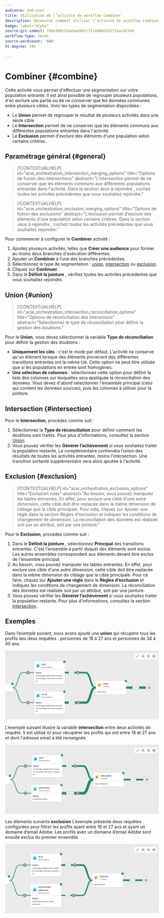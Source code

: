 ```yaml
---
audience: end-user
title: Utilisation de l’activité de workflow Combiner
description: Découvrez comment utiliser l’activité de workflow Combiner
badge: label="Alpha"
source-git-commit: fb6e389c25aebae8bfc17c4d88e33273aac427dd
workflow-type: tm+mt
source-wordcount: '688'
ht-degree: 19%

---
```



# Combiner {#combine}

Cette activité vous permet d&#39;effectuer une segmentation sur votre population entrante. Il est ainsi possible de regrouper plusieurs populations, d&#39;en exclure une partie ou de ne conserver que les données communes entre plusieurs cibles. Voici les types de segmentation disponibles :

<!--
The **Combine** activity can be placed after any other activity, but not at the beginning of the workflow. Any activity can be placed after the **Combine**.
-->

* Le **Union** permet de regrouper le résultat de plusieurs activités dans une seule cible.
* Le **Intersection** permet de ne conserver que les éléments communs aux différentes populations entrantes dans l&#39;activité.
* Le **Exclusion** permet d&#39;exclure des éléments d&#39;une population selon certains critères.

## Paramétrage général {#general}

>[!CONTEXTUALHELP]
>id="acw_orchestration_intersection_merging_options"
>title="Options de fusion des intersections"
>abstract="L&#39;intersection permet de ne conserver que les éléments communs aux différentes populations entrantes dans l&#39;activité. Dans la section Jeux à rejoindre , cochez toutes les activités précédentes que vous souhaitez rejoindre."

>[!CONTEXTUALHELP]
>id="acw_orchestration_exclusion_merging_options"
>title="Options de fusion des exclusions"
>abstract="L&#39;exclusion permet d&#39;exclure des éléments d&#39;une population selon certains critères. Dans la section Jeux à rejoindre , cochez toutes les activités précédentes que vous souhaitez rejoindre."

Pour commencer à configurer le **Combiner** activité :

1. Ajoutez plusieurs activités, telles que **Créer une audience** pour former au moins deux branches d&#39;exécution différentes.
1. Ajouter un **Combiner** à l’une des branches précédentes.
1. Sélectionnez le type de segmentation : [union](#union), [intersection](#intersection) ou [exclusion](#exclusion).
1. Cliquez sur **Continuer**.
1. Dans le **Définit la jointure** , vérifiez toutes les activités précédentes que vous souhaitez rejoindre.

## Union {#union}

>[!CONTEXTUALHELP]
>id="acw_orchestration_intersection_reconciliation_options"
>title="Options de réconciliation des interactions"
>abstract="Sélectionnez le type de réconciliation pour définir la gestion des doublons."

Pour le **Union**, vous devez sélectionner la variable **Type de réconciliation** pour définir la gestion des doublons :

* **Uniquement les clés** : c&#39;est le mode par défaut. L&#39;activité ne conserve qu&#39;un élément lorsque des éléments provenant des différentes transitions entrantes ont la même clé. Cette option ne peut être utilisée que si les populations en entrée sont homogènes.
* **Une sélection de colonnes** : sélectionnez cette option pour définir la liste des colonnes sur lesquelles sera appliquée la réconciliation des données. Vous devez d&#39;abord sélectionner l&#39;ensemble principal (celui qui contient les données sources), puis les colonnes à utiliser pour la jointure.

## Intersection {#intersection}

Pour le **Intersection**, procédez comme suit :

1. Sélectionnez la **Type de réconciliation** pour définir comment les doublons sont traités. Pour plus d&#39;informations, consultez la section [Union](#union).
1. Vous pouvez vérifier les **Générer l’achèvement** si vous souhaitez traiter la population restante. Le complémentaire contiendra l’union des résultats de toutes les activités entrantes, moins l’intersection. Une transition sortante supplémentaire sera alors ajoutée à l&#39;activité.

## Exclusion {#exclusion}

>[!CONTEXTUALHELP]
>id="acw_orchestration_exclusion_options"
>title="Exclusion rules"
>abstract="Au besoin, vous pouvez manipuler les tables entrantes. En effet, pour exclure une cible d&#39;une autre dimension, cette cible doit être replacée dans la même dimension de ciblage que la cible principale. Pour cela, cliquez sur Ajouter une règle dans la section Règles d&#39;exclusion et indiquez les conditions de changement de dimension. La réconciliation des données est réalisée soit par un attribut, soit par une jointure."

Pour le **Exclusion**, procédez comme suit :

1. Dans le **Définit la jointure** , sélectionnez **Principal** des transitions entrantes. C&#39;est l&#39;ensemble à partir duquel des éléments sont exclus. Les autres ensembles correspondent aux éléments devant être exclus de l&#39;ensemble principal.
1. Au besoin, vous pouvez manipuler les tables entrantes. En effet, pour exclure une cible d&#39;une autre dimension, cette cible doit être replacée dans la même dimension de ciblage que la cible principale. Pour ce faire, cliquez sur **Ajouter une règle** dans le **Règles d’exclusion** et indiquez les conditions de changement de dimension. La réconciliation des données est réalisée soit par un attribut, soit par une jointure.
1. Vous pouvez vérifier les **Générer l’achèvement** si vous souhaitez traiter la population restante. Pour plus d&#39;informations, consultez la section [Intersection](#intersection).

## Exemples      

Dans l’exemple suivant, nous avons ajouté une **union** qui récupère tous les profils des deux requêtes : personnes de 18 à 27 ans et personnes de 34 à 40 ans.

![](../assets/workflow-union-example.png)

L’exemple suivant illustre la variable **intersection** entre deux activités de requête. Il est utilisé ici pour récupérer les profils qui ont entre 18 et 27 ans et dont l&#39;adresse email a été renseignée.

![](../assets/workflow-intersection-example.png)

Les éléments suivants **exclusion** L’exemple présente deux requêtes configurées pour filtrer les profils ayant entre 18 et 27 ans et ayant un domaine d’email Adobe. Les profils avec un domaine d’email Adobe sont ensuite exclus du premier ensemble.

![](../assets/workflow-exclusion-example.png)


